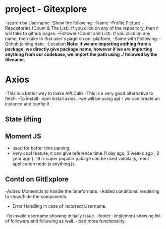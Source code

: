 # project - Gitexplore
-search by Username
-Show the following:
 -Name
 -Profile Picture
 -Repositories (Count & The List). If you click on any of the repository, then it will take to github pages.
 -Follower (Count and List). If you click on any name, then take to that user's page on our platform,
 -Same with Following.
 -Github joining date.
 -Location
 **Note: if we are importing anthing from a package, we directly give package name, however if we are importing anything from our codebase, we import the path using ./ followed by the filename.**
 # Axios
 -This is a better way to make API Calls 
 -This is a very good alternative to fetch.
 -To install : npm install axios.
 -we will be using api - we can create an instance and config it . 

 ## State lifting

## Moment JS
- used for better time parsing.
- Very cool feature, it can give reference time.(1 day ago, 3 weeks ago , 2 year ago ).
-it is super popular pakage can be used valnila js, react application node js anything js. 

## Contd on GitExplore 
-Added MomentJs to handle the timeformats.
-Added conditional rendering to show/hide the components.
- Error Handling in case of incorrect Username.

-fix invalid username showing initially issue.
-footer
-implement showing list of followers and following as well.
-load more functionality.
